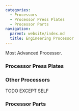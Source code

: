 ```yaml
---
categories:
  - Processors
  - Processor Press Plates
  - Processor Parts
navigation:
  parent: website/index.md
  title: Engineering Processor
---
```


Most Advanced Processor.

<RecipeFor id="engineering_processor" />

### Processor Press Plates

<CategoryIndex category="Processor Press Plates" />

### Other Processors

TODO EXCEPT SELF

<CategoryIndex category="Processors" />

### Processor Parts

<CategoryIndex category="Processor Parts" />
